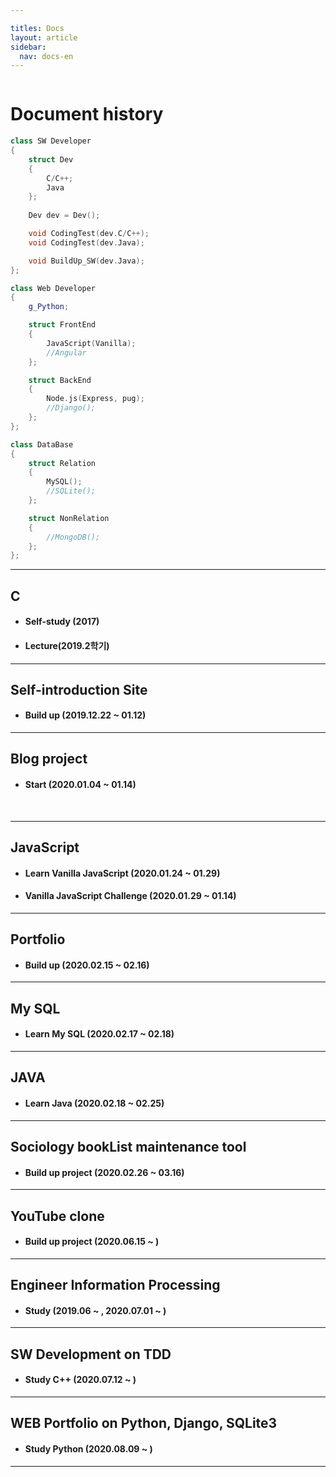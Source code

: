 ```yaml
---

titles: Docs
layout: article
sidebar:
  nav: docs-en
---
```


<img class="image image--xl" src=""/>


# **Document history**

```cpp
class SW Developer
{
	struct Dev
	{
		C/C++;
		Java
	};
	
	Dev dev = Dev();

	void CodingTest(dev.C/C++);
	void CodingTest(dev.Java);

	void BuildUp_SW(dev.Java);
};

class Web Developer
{
	g_Python;

	struct FrontEnd
	{
		JavaScript(Vanilla);
		//Angular
	};

	struct BackEnd
	{
		Node.js(Express, pug);
		//Django();
	};
};

class DataBase
{
	struct Relation
	{
		MySQL();
		//SQLite();
	};

	struct NonRelation
	{
		//MongoDB();
	};
};
```

----

## C 

+ #### **Self-study (2017)**
+ #### **Lecture(2019.2학기)**



---

## Self-introduction Site

+ #### **Build up (2019.12.22 ~ 01.12)**



---

## Blog project

+ #### **Start (2020.01.04 ~  01.14)**

​    


---

## JavaScript 

+ #### **Learn Vanilla JavaScript (2020.01.24 ~ 01.29)**
+ #### **Vanilla JavaScript Challenge (2020.01.29 ~ 01.14)**



---

## Portfolio

+ #### **Build up (2020.02.15 ~ 02.16)**



---

##  My SQL     
+ #### **Learn My SQL (2020.02.17 ~ 02.18)**




---

## JAVA     

+ #### **Learn Java (2020.02.18 ~ 02.25)**




---

## Sociology bookList maintenance tool     
+ #### **Build up project (2020.02.26 ~ 03.16)**




---

## YouTube clone    
+ #### **Build up project (2020.06.15 ~ )**
  




---

##  Engineer Information Processing            
+ #### **Study  (2019.06 ~ , 2020.07.01 ~ )**




---

## SW Development on TDD            

+ #### **Study C++ (2020.07.12 ~ )**




---

## WEB Portfolio on Python, Django, SQLite3            

+ #### **Study Python (2020.08.09 ~ )**




---